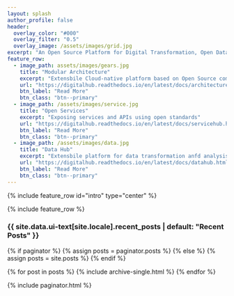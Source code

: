 ```yaml
---
layout: splash
author_profile: false
header:
  overlay_color: "#000"
  overlay_filter: "0.5"
  overlay_image: /assets/images/grid.jpg
excerpt: "An Open Source Platform for Digital Transformation, Open Data and Open Service Management"
feature_row:
  - image_path: assets/images/gears.jpg
    title: "Modular Architecture"
    excerpt: "Extensbile Cloud-native platform based on Open Source components"
    url: "https://digitalhub.readthedocs.io/en/latest/docs/architecture.html"
    btn_label: "Read More"
    btn_class: "btn--primary"
  - image_path: /assets/images/service.jpg
    title: "Open Services"
    excerpt: "Exposing services and APIs using open standards"
    url: "https://digitalhub.readthedocs.io/en/latest/docs/servicehub.html"
    btn_label: "Read More"
    btn_class: "btn--primary"
  - image_path: /assets/images/data.jpg
    title: "Data Hub"
    excerpt: "Extensbile platform for data transformation anfd analysis"
    url: "https://digitalhub.readthedocs.io/en/latest/docs/datahub.html"
    btn_label: "Read More"
    btn_class: "btn--primary"
---
```


{% include feature_row id="intro" type="center" %}

{% include feature_row %}

<h3 class="archive__subtitle">{{ site.data.ui-text[site.locale].recent_posts | default: "Recent Posts" }}</h3>

{% if paginator %}
  {% assign posts = paginator.posts %}
{% else %}
  {% assign posts = site.posts %}
{% endif %}

{% for post in posts %}
  {% include archive-single.html %}
{% endfor %}

{% include paginator.html %}